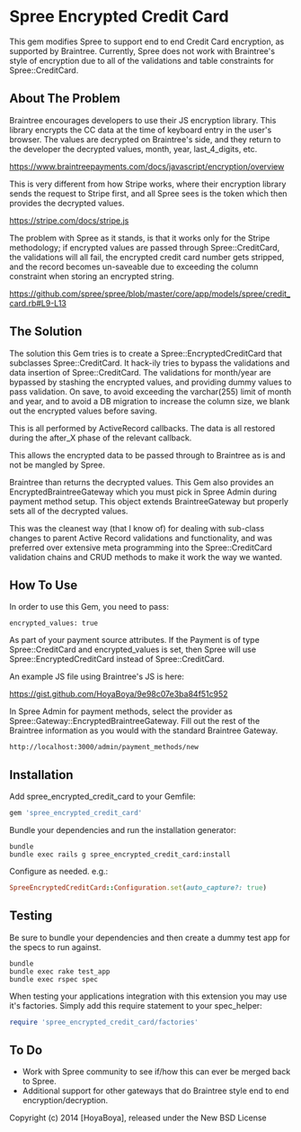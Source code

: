 Spree Encrypted Credit Card
===========================

This gem modifies Spree to support end to end Credit Card encryption, as supported by Braintree. Currently, Spree does not work with Braintree's style of encryption due to all of the validations and table constraints for Spree::CreditCard.

About The Problem
-----------------

Braintree encourages developers to use their JS encryption library. This library encrypts the CC data at the time of keyboard entry in the user's browser. The values are decrypted on Braintree's side, and they return to the developer the decrypted values, month, year, last_4_digits, etc.

https://www.braintreepayments.com/docs/javascript/encryption/overview

This is very different from how Stripe works, where their encryption library sends the request to Stripe first, and all Spree sees is the token which then provides the decrypted values.

https://stripe.com/docs/stripe.js

The problem with Spree as it stands, is that it works only for the Stripe methodology; if encrypted values are passed through Spree::CreditCard, the validations will all fail, the encrypted credit card number gets stripped, and the record becomes un-saveable due to exceeding the column constraint when storing an encrypted string.

https://github.com/spree/spree/blob/master/core/app/models/spree/credit_card.rb#L9-L13

The Solution
------------

The solution this Gem tries is to create a Spree::EncryptedCreditCard that subclasses Spree::CreditCard. It hack-ily tries to bypass the validations and data insertion of Spree::CreditCard. The validations for month/year are bypassed by stashing the encrypted values, and providing dummy values to pass validation. On save, to avoid exceeding the varchar(255) limit of month and year, and to avoid a DB migration to increase the column size, we blank out the encrypted values before saving.

This is all performed by ActiveRecord callbacks. The data is all restored during the after_X phase of the relevant callback.

This allows the encrypted data to be passed through to Braintree as is and not be mangled by Spree.

Braintree than returns the decrypted values. This Gem also provides an EncryptedBraintreeGateway which you must pick in Spree Admin during payment method setup. This object extends BraintreeGateway but properly sets all of the decrypted values.

This was the cleanest way (that I know of) for dealing with sub-class changes to parent Active Record validations and functionality, and was preferred over extensive meta programming into the Spree::CreditCard validation chains and CRUD methods to make it work the way we wanted.

How To Use
----------

In order to use this Gem, you need to pass:

```
encrypted_values: true
```

As part of your payment source attributes. If the Payment is of type Spree::CreditCard and encrypted_values is set, then Spree will use Spree::EncryptedCreditCard instead of Spree::CreditCard.

An example JS file using Braintree's JS is here:

https://gist.github.com/HoyaBoya/9e98c07e3ba84f51c952

In Spree Admin for payment methods, select the provider as Spree::Gateway::EncryptedBraintreeGateway. Fill out the rest of the Braintree information as you would with the standard Braintree Gateway.

```
http://localhost:3000/admin/payment_methods/new
```

Installation
------------

Add spree_encrypted_credit_card to your Gemfile:

```ruby
gem 'spree_encrypted_credit_card'
```

Bundle your dependencies and run the installation generator:

```shell
bundle
bundle exec rails g spree_encrypted_credit_card:install
```

Configure as needed. e.g.:

```ruby
SpreeEncryptedCreditCard::Configuration.set(auto_capture?: true)
```

Testing
-------

Be sure to bundle your dependencies and then create a dummy test app for the specs to run against.

```shell
bundle
bundle exec rake test_app
bundle exec rspec spec
```

When testing your applications integration with this extension you may use it's factories.
Simply add this require statement to your spec_helper:

```ruby
require 'spree_encrypted_credit_card/factories'
```

To Do
-----
* Work with Spree community to see if/how this can ever be merged back to Spree.
* Additional support for other gateways that do Braintree style end to end encryption/decryption.

Copyright (c) 2014 [HoyaBoya], released under the New BSD License
